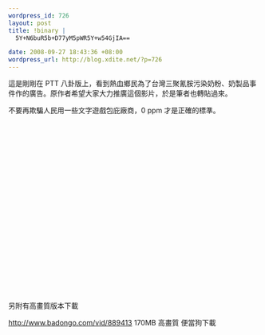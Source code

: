 ```yaml
--- 
wordpress_id: 726
layout: post
title: !binary |
  5Y+N6buR5b+D77yM5pWR5Y+w54GjIA==

date: 2008-09-27 18:43:36 +08:00
wordpress_url: http://blog.xdite.net/?p=726
---
```

這是剛剛在 PTT 八卦版上，看到熱血鄉民為了台灣三聚氰胺污染奶粉、奶製品事件作的廣告。原作者希望大家大力推廣這個影片，於是筆者也轉貼過來。

不要再欺騙人民用一些文字遊戲包庇廠商，0 ppm 才是正確的標準。

<object width="425" height="344"><param name="movie" value="http://www.youtube.com/v/T4afFYz0ftk&hl=zh_TW&fs=1"></param><param name="allowFullScreen" value="true"></param><embed src="http://www.youtube.com/v/T4afFYz0ftk&hl=zh_TW&fs=1" type="application/x-shockwave-flash" allowfullscreen="true" width="425" height="344"></embed></object>

另附有高畫質版本下載

<a href="http://www.badongo.com/vid/889413">http://www.badongo.com/vid/889413</a>
170MB 高畫質 便當狗下載
